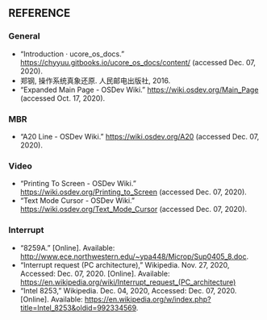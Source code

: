 ## REFERENCE

### General
- “Introduction · ucore_os_docs.” https://chyyuu.gitbooks.io/ucore_os_docs/content/ (accessed Dec. 07, 2020).
- 郑钢, 操作系统真象还原. 人民邮电出版社, 2016.
- “Expanded Main Page - OSDev Wiki.” https://wiki.osdev.org/Main_Page (accessed Oct. 17, 2020).

### MBR
- “A20 Line - OSDev Wiki.” https://wiki.osdev.org/A20 (accessed Dec. 07, 2020).

### Video
- “Printing To Screen - OSDev Wiki.” https://wiki.osdev.org/Printing_to_Screen (accessed Dec. 07, 2020).
- “Text Mode Cursor - OSDev Wiki.” https://wiki.osdev.org/Text_Mode_Cursor (accessed Dec. 07, 2020).

### Interrupt
- “8259A.” [Online]. Available: http://www.ece.northwestern.edu/~ypa448/Microp/Sup0405_8.doc.
- “Interrupt request (PC architecture),” Wikipedia. Nov. 27, 2020, Accessed: Dec. 07, 2020. [Online]. Available: https://en.wikipedia.org/wiki/Interrupt_request_(PC_architecture)
- “Intel 8253,” Wikipedia. Dec. 04, 2020, Accessed: Dec. 07, 2020. [Online]. Available: https://en.wikipedia.org/w/index.php?title=Intel_8253&oldid=992334569.
